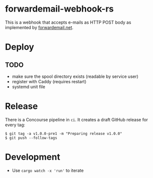 # forwardemail-webhook-rs

This is a webhook that accepts e-mails as HTTP POST body as implemented by [forwardemail.net](https://forwardemail.net/en/faq#do-you-support-webhooks).

# Deploy

## TODO

* make sure the spool directory exists (readable by service user)
* register with Caddy (requires restart)
* systemd unit file

# Release

There is a Concourse pipeline in `ci`. It creates a draft GitHub release for every tag:

```command
$ git tag -a v1.0.0-pre1 -m "Preparing release v1.0.0"
$ git push --follow-tags
```

# Development

* Use `cargo watch -x 'run'` to iterate

